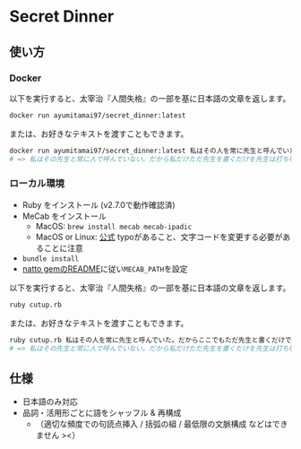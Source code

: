 # Secret Dinner
## 使い方
### Docker
以下を実行すると、太宰治『人間失格』の一部を基に日本語の文章を返します。
```sh
docker run ayumitamai97/secret_dinner:latest
```

または、お好きなテキストを渡すこともできます。

```sh
docker run ayumitamai97/secret_dinner:latest 私はその人を常に先生と呼んでいた。だからここでもただ先生と書くだけで本名は打ち明けない。
# => 私はその先生と常に人で呼んでいない。だから私だけただ先生を書くだけを先生は打ち明けない。
```

### ローカル環境
* Ruby をインストール (v2.7.0で動作確認済)
* MeCab をインストール
  * MacOS: `brew install mecab mecab-ipadic`
  * MacOS or Linux: [公式](https://taku910.github.io/mecab/#install)
    typoがあること、文字コードを変更する必要があることに注意
* `bundle install`
* [natto gemのREADME](https://github.com/buruzaemon/natto#explicit-configuration-via-mecab_path-and-mecab_charset)に従い`MECAB_PATH`を設定

以下を実行すると、太宰治『人間失格』の一部を基に日本語の文章を返します。
```sh
ruby cutup.rb
```

または、お好きなテキストを渡すこともできます。

```sh
ruby cutup.rb 私はその人を常に先生と呼んでいた。だからここでもただ先生と書くだけで本名は打ち明けない。
# => 私はその先生と常に人で呼んでいない。だから私だけただ先生を書くだけを先生は打ち明けない。
```

## 仕様
* 日本語のみ対応
* 品詞・活用形ごとに語をシャッフル & 再構成
  * （適切な頻度での句読点挿入 / 括弧の組 / 最低限の文脈構成 などはできません ><）

